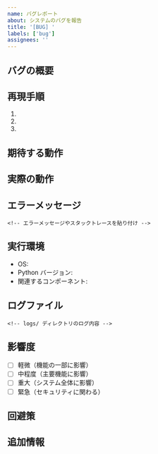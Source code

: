 ```yaml
---
name: バグレポート
about: システムのバグを報告
title: '[BUG] '
labels: ['bug']
assignees: ''
---
```


## バグの概要
<!-- バグの内容を簡潔に記述 -->

## 再現手順
1. 
2. 
3. 

## 期待する動作
<!-- 期待していた正常な動作 -->

## 実際の動作
<!-- 実際に発生した問題のある動作 -->

## エラーメッセージ
```
<!-- エラーメッセージやスタックトレースを貼り付け -->
```

## 実行環境
- OS: 
- Python バージョン: 
- 関連するコンポーネント: 

## ログファイル
<!-- 関連するログファイルの内容 -->
```
<!-- logs/ ディレクトリのログ内容 -->
```

## 影響度
- [ ] 軽微（機能の一部に影響）
- [ ] 中程度（主要機能に影響）
- [ ] 重大（システム全体に影響）
- [ ] 緊急（セキュリティに関わる）

## 回避策
<!-- 一時的な回避策があれば記載 -->

## 追加情報
<!-- その他の関連情報やスクリーンショット -->